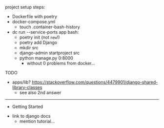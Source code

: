project setup steps:
- Dockerfile with poetry
- docker-compose.yml
  - touch .container-bash-history
- dc run --service-ports app bash:
  - poetry init (not `new`!)
  - poetry add Django
  - mkdir src
  - django-admin startproject <name> src
  - python manage.py 0:8000
    - without 0 problems from docker...

TODO
- apps/lib? https://stackoverflow.com/questions/4479901/django-shared-library-classes
  - see also 2nd answer

----

* Getting Started
- link to django docs
  - mention tutorial...
